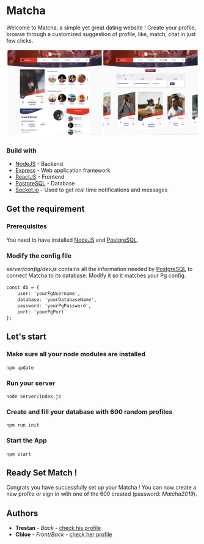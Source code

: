 # Matcha
Welcome to Matcha, a simple yet great dating website ! 
Create your profile, browse through a customized suggestion of profile, like, match, chat in just few clicks. 

![alt text](public/preview_readme.png?raw=true "Title")


### Build with
* [NodeJS](https://nodejs.org/en/) - Backend
* [Express](https://expressjs.com/) - Web application framework
* [ReactJS](https://reactjs.org/) - Frontend
* [PostgreSQL](https://www.postgresql.org/) - Database
* [Socket.io](https://socket.io/) - Used to get real time notifications and messages

## Get the requirement

### Prerequisites
You need to have installed [NodeJS](https://nodejs.org/en/) and [PostgreSQL](https://www.postgresql.org/).

### Modify the config file
*server/config/dev.js* contains all the information needed by [PostgreSQL](https://www.postgresql.org/) to connect Matcha to its database. Modify it so it matches your Pg config.
```
const db = {
    user: 'yourPgUsername',
    database: 'yourDatabaseName',
    password: 'yourPgPassword',
    port: 'yourPgPort'
};
```

## Let's start

### Make sure all your node modules are installed
```
npm update
```

### Run your server
```
node server/index.js
```

### Create and fill your database with 600 random profiles
```
npm run init
```

### Start the App
```
npm start
```

## Ready Set Match !
Congrats you have successfully set up your Matcha ! You can now create a new profile or sign in with one of the 600 created (password: *Matcha2019*).

## Authors
* **Trestan** - *Back* - [check his profile](https://github.com/trndlz)
* **Chloe** - *Front/Back* - [check her profile](https://github.com/ccu-an-b)

